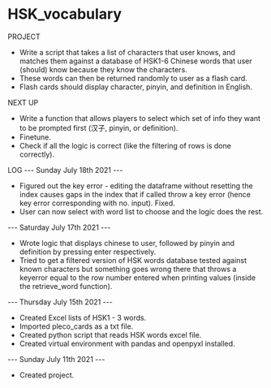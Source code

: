 # HSK_vocabulary

PROJECT
- Write a script that takes a list of characters that user knows, and matches them against a database of HSK1-6 Chinese words that user (should) know because they know the characters.
- These words can then be returned randomly to user as a flash card.
- Flash cards should display character, pinyin, and definition in English.


NEXT UP
- Write a function that allows players to select which set of info they want to be prompted first (汉子, pinyin, or definition).
- Finetune.
- Check if all the logic is correct (like the filtering of rows is done correctly).

LOG
--- Sunday July 18th 2021 ---
- Figured out the key error - editing the dataframe without resetting the index causes gaps in the index that if called throw a key error (hence key error corresponding with no. input). Fixed.
- User can now select with word list to choose and the logic does the rest.

--- Saturday July 17th 2021 ---
- Wrote logic that displays chinese to user, followed by pinyin and definition by pressing enter respectively.
- Tried to get a filtered version of HSK words database tested against known characters but something goes wrong there that throws a keyerror equal to the row number entered when printing values (inside the retrieve_word function).

--- Thursday July 15th 2021 ---
- Created Excel lists of HSK1 - 3 words.
- Imported pleco_cards as a txt file.
- Created python script that reads HSK words excel file.
- Created virtual environment with pandas and openpyxl installed.

--- Sunday July 11th 2021 ---
- Created project.
